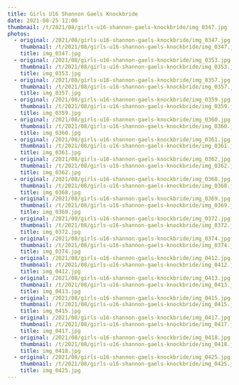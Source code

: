 ```yaml
---
title: Girls U16 Shannon Gaels Knockbride
date: 2021-08-25 12:00
thumbnail: /t/2021/08/girls-u16-shannon-gaels-knockbride/img_0347.jpg
photos:
  - original: /2021/08/girls-u16-shannon-gaels-knockbride/img_0347.jpg
    thumbnail: /t/2021/08/girls-u16-shannon-gaels-knockbride/img_0347.jpg
    title: img_0347.jpg
  - original: /2021/08/girls-u16-shannon-gaels-knockbride/img_0353.jpg
    thumbnail: /t/2021/08/girls-u16-shannon-gaels-knockbride/img_0353.jpg
    title: img_0353.jpg
  - original: /2021/08/girls-u16-shannon-gaels-knockbride/img_0357.jpg
    thumbnail: /t/2021/08/girls-u16-shannon-gaels-knockbride/img_0357.jpg
    title: img_0357.jpg
  - original: /2021/08/girls-u16-shannon-gaels-knockbride/img_0359.jpg
    thumbnail: /t/2021/08/girls-u16-shannon-gaels-knockbride/img_0359.jpg
    title: img_0359.jpg
  - original: /2021/08/girls-u16-shannon-gaels-knockbride/img_0360.jpg
    thumbnail: /t/2021/08/girls-u16-shannon-gaels-knockbride/img_0360.jpg
    title: img_0360.jpg
  - original: /2021/08/girls-u16-shannon-gaels-knockbride/img_0361.jpg
    thumbnail: /t/2021/08/girls-u16-shannon-gaels-knockbride/img_0361.jpg
    title: img_0361.jpg
  - original: /2021/08/girls-u16-shannon-gaels-knockbride/img_0362.jpg
    thumbnail: /t/2021/08/girls-u16-shannon-gaels-knockbride/img_0362.jpg
    title: img_0362.jpg
  - original: /2021/08/girls-u16-shannon-gaels-knockbride/img_0368.jpg
    thumbnail: /t/2021/08/girls-u16-shannon-gaels-knockbride/img_0368.jpg
    title: img_0368.jpg
  - original: /2021/08/girls-u16-shannon-gaels-knockbride/img_0369.jpg
    thumbnail: /t/2021/08/girls-u16-shannon-gaels-knockbride/img_0369.jpg
    title: img_0369.jpg
  - original: /2021/08/girls-u16-shannon-gaels-knockbride/img_0372.jpg
    thumbnail: /t/2021/08/girls-u16-shannon-gaels-knockbride/img_0372.jpg
    title: img_0372.jpg
  - original: /2021/08/girls-u16-shannon-gaels-knockbride/img_0374.jpg
    thumbnail: /t/2021/08/girls-u16-shannon-gaels-knockbride/img_0374.jpg
    title: img_0374.jpg
  - original: /2021/08/girls-u16-shannon-gaels-knockbride/img_0412.jpg
    thumbnail: /t/2021/08/girls-u16-shannon-gaels-knockbride/img_0412.jpg
    title: img_0412.jpg
  - original: /2021/08/girls-u16-shannon-gaels-knockbride/img_0413.jpg
    thumbnail: /t/2021/08/girls-u16-shannon-gaels-knockbride/img_0413.jpg
    title: img_0413.jpg
  - original: /2021/08/girls-u16-shannon-gaels-knockbride/img_0415.jpg
    thumbnail: /t/2021/08/girls-u16-shannon-gaels-knockbride/img_0415.jpg
    title: img_0415.jpg
  - original: /2021/08/girls-u16-shannon-gaels-knockbride/img_0417.jpg
    thumbnail: /t/2021/08/girls-u16-shannon-gaels-knockbride/img_0417.jpg
    title: img_0417.jpg
  - original: /2021/08/girls-u16-shannon-gaels-knockbride/img_0418.jpg
    thumbnail: /t/2021/08/girls-u16-shannon-gaels-knockbride/img_0418.jpg
    title: img_0418.jpg
  - original: /2021/08/girls-u16-shannon-gaels-knockbride/img_0425.jpg
    thumbnail: /t/2021/08/girls-u16-shannon-gaels-knockbride/img_0425.jpg
    title: img_0425.jpg
---
```


